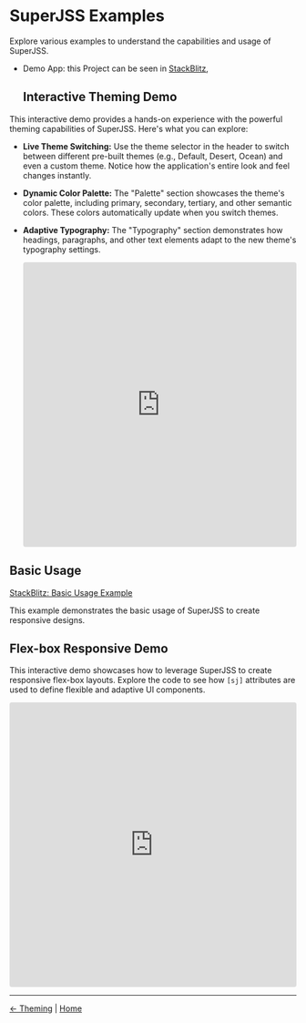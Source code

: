 # SuperJSS Examples

Explore various examples to understand the capabilities and usage of SuperJSS.

- Demo App: this Project can be seen in [StackBlitz](https://stackblitz.com/edit/angular-ivy-atzazr?file=src%2Fapp%2Fapp.component.ts),
  ## Interactive Theming Demo

This interactive demo provides a hands-on experience with the powerful theming capabilities of SuperJSS. Here's what you can explore:

- **Live Theme Switching:** Use the theme selector in the header to switch between different pre-built themes (e.g., Default, Desert, Ocean) and even a custom theme. Notice how the application's entire look and feel changes instantly.
- **Dynamic Color Palette:** The "Palette" section showcases the theme's color palette, including primary, secondary, tertiary, and other semantic colors. These colors automatically update when you switch themes.
- **Adaptive Typography:** The "Typography" section demonstrates how headings, paragraphs, and other text elements adapt to the new theme's typography settings.


    <iframe src="https://stackblitz.com/edit/sjss-theming-demo?embed=1&file=src/app/app.component.ts&hideExplorer=1&hideNavigation=1&theme=dark&view=preview"
    style="width:100%; height:500px; border:0; border-radius: 4px; overflow:hidden;"
    title="sjss-theming-demo"
    allow="accelerometer; ambient-light-sensor; geolocation; gyroscope; hid; microphone; midi; payment; usb; vr; xr-spatial-tracking"
    sandbox="allow-forms allow-modals allow-popups allow-presentation allow-same-origin allow-scripts">
    </iframe>


## Basic Usage

[StackBlitz: Basic Usage Example](https://stackblitz.com/edit/angular-ivy-vewzoz?file=src%2Fapp%2Fapp.component.html)

This example demonstrates the basic usage of SuperJSS to create responsive designs.

## Flex-box Responsive Demo

This interactive demo showcases how to leverage SuperJSS to create responsive flex-box layouts. Explore the code to see how `[sj]` attributes are used to define flexible and adaptive UI components.

<iframe src="https://stackblitz.com/edit/angular-ivy-ieshja?embed=1&file=src/app/app.component.ts&hideExplorer=1&hideNavigation=1&theme=dark&view=preview"
  style="width:100%; height:500px; border:0; border-radius: 4px; overflow:hidden;"
  title="Super JSS Flex-box Demo"
  allow="accelerometer; ambient-light-sensor; geolocation; gyroscope; hid; microphone; midi; payment; usb; vr; xr-spatial-tracking"
  sandbox="allow-forms allow-modals allow-popups allow-presentation allow-same-origin allow-scripts">
</iframe>

---

[← Theming](theming.md) | [Home](index.md) 
